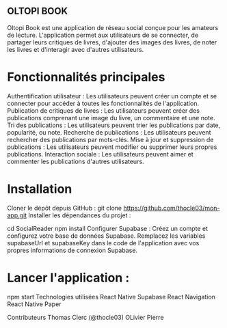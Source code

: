## OLTOPI BOOK
Oltopi Book est une application de réseau social conçue pour les amateurs de lecture. L'application permet aux utilisateurs de se connecter, de partager leurs critiques de livres, d'ajouter des images des livres, de noter les livres et d'interagir avec d'autres utilisateurs.

# Fonctionnalités principales
Authentification utilisateur : Les utilisateurs peuvent créer un compte et se connecter pour accéder à toutes les fonctionnalités de l'application.
Publication de critiques de livres : Les utilisateurs peuvent créer des publications comprenant une image du livre, un commentaire et une note.
Tri des publications : Les utilisateurs peuvent trier les publications par date, popularité, ou note.
Recherche de publications : Les utilisateurs peuvent rechercher des publications par mots-clés.
Mise à jour et suppression de publications : Les utilisateurs peuvent modifier ou supprimer leurs propres publications.
Interaction sociale : Les utilisateurs peuvent aimer et commenter les publications d'autres utilisateurs.
# Installation
Cloner le dépôt depuis GitHub :
git clone https://github.com/thocle03/mon-app.git
Installer les dépendances du projet :


cd SocialReader
npm install
Configurer Supabase : Créez un compte et configurez votre base de données Supabase. Remplacez les variables supabaseUrl et supabaseKey dans le code de l'application avec vos propres informations de connexion Supabase.

# Lancer l'application :

npm start
Technologies utilisées
React Native
Supabase
React Navigation
React Native Paper




Contributeurs
Thomas Clerc (@thocle03)
OLivier 
Pierre
